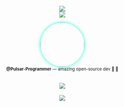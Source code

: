 <p align="center">
  <a>
    <img src="https://skillicons.dev/icons?i=ts,py,java,cpp,rust,apple,vscode,obsidian,git" />
  </a>
  </br>
  <a>
    <img src="https://skillicons.dev/icons?i=actix,bevy,tauri,yew,blender,godot" />
  </a>
  <!-- In the future, add skill icons for your platforms like GitHub, Discord, Twitter, etc. -->
</p>

<p align="center">
  <a href="https://github.com/Pulsar-Programmer">
    <img src="https://github.com/Pulsar-Programmer.png" width="120" style="border-radius:50%; box-shadow: 0 0 10px #00ffcc;">
  </a>
  <br>
  <sub><b>@Pulsar-Programmer</b> — amazing open-source dev 🚀 🦀</sub>
</p>


<p align="center">
  </br>
  
  <a href="https://github.com/anuraghazra/github-readme-stats">
    <img src=https://github-readme-stats.vercel.app/api?username=PulsarWriter&bg_color=30,24A3FF,ECA1FF&title_color=3B3B3B&text_color=0f&show_icons=true&icon_color=FFCD61&rank_icon=github&rank_color=000&include_all_commits=true&show=reviews,discussions_started,discussions_answered,prs_merged,prs_merged_percentage />
  </a>
   
  </br>
  </br>
  
  <a href=https://git.io/streak-stats>
    <img src=https://github-readme-streak-stats.herokuapp.com?user=PulsarWriter&theme=sea&date_format=%5BY.%5Dn.j&card_width=500&card_height=200&fire=FB8C00&ring=FFB924&background=30%2C1565C0%2C303030 />
  </a>
  
  </br>
  </br>
  
</p>
